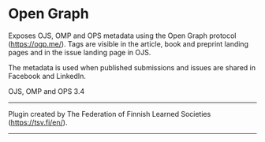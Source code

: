 # Open Graph
Exposes OJS, OMP and OPS metadata using the Open Graph protocol (https://ogp.me/). Tags are visible in the article, book and preprint landing pages and in the issue landing page in OJS.

The metadata is used when published submissions and issues are shared in Facebook and LinkedIn.

OJS, OMP and OPS 3.4

***
Plugin created by The Federation of Finnish Learned Societies (https://tsv.fi/en/).
***
